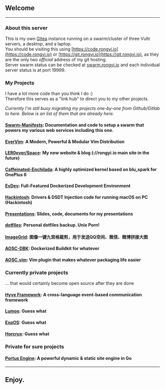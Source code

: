## Welcome
* * *
### About this server
This is my own [Gitea](https://gitea.io) instance running on a swarm/cluster of three Vultr servers, a desktop, and a laptop.  
You should be visiting this using [https://code.rongyi.io](https://code.rongyi.io) or [https://git.rongyi.io](https://git.rongyi.io), as they are the only two _official_ address of my git hosting.  
Server swarm status can be checked at [swarm.rongyi.io](https://swarm.rongyi.io) and each individual server status is at port 19999.

### My Projects
I have a lot more code than you think I do :)  
Therefore this serves as a "link hub" to direct you to my other projects.

_Currently I'm still busy migrating my projects one-by-one from Github/Gitlab to here. Below is an list of them that are already here._

#### [Swarm-Manifests](/LER0ever/Swarm-Setup): Documentation and code to setup a swarm that powers my various web services including this one.
#### [EverVim](/LER0ever/EverVim): A Modern, Powerful & Modular Vim Distribution
#### [LER0ever/Space](/): My new website & blog (://rongyi.io main site in the future)
#### [Caffeinated-Enchilada](/): A highly optimized kernel based on blu_spark for OnePlus 6
#### [EvDev](/LER0ever/EvDev): Full-Featured Dockerized Development Environment
#### [Hackintosh](/LER0ever/Hackintosh): Drivers & DSDT Injection code for running macOS on PC (Hackintosh)
#### [Presentations](/LER0ever/Presentations): Slides, code, documents for my presentations
#### [dotfiles](/LER0ever/dotfiles): Personal dotfiles backup. Unix Porn!
#### [ImageGrid](/LER0ever/ImageGrid): 图像一键九宫格裁剪，用于发送QQ空间、微信、微博拼接大图
#### [AOSC-DBK](/LER0ever/AOSC-DBK): Dockerized Buildkit for whatever
#### [AOSC.vim](/LER0ever/AOSC.vim): Vim plugin that makes whatever packaging life easier

### Currently private projects
... that would certainly become open source after they are done

#### [Hyve Framework](/): A cross-language event-based communication framework
#### [Lumos](/): Guess what
#### [ExpOS](/): Guess what
#### [Horcrux](/): Guess what

### Private for sure projects
#### [Portus Engine](/): A powerful dynamic & static site engine in Go

* * *

## Enjoy.